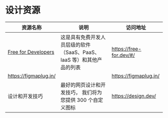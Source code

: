 # 设计资源

| 资源名称                                     | 说明                                                         | 访问地址                |
| -------------------------------------------- | ------------------------------------------------------------ | ----------------------- |
| [Free for Developers](https://free-for.dev/) | 这是具有免费开发人员层级的软件（SaaS、PaaS、IaaS 等）和其他产品的列表 | https://free-for.dev/#/ |
| https://figmaplug.in/                        |                                                              | https://figmaplug.in/   |
| 设计和开发技巧                               | 最好的网页设计和开发技巧，  我们将为您提供 300 个自定义图标  | https://design.dev/     |

